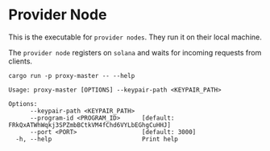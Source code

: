 # Provider Node

This is the executable for `provider nodes`. They run it on their local machine.

The `provider node` registers on `solana` and waits for incoming requests from clients.

```shell
cargo run -p proxy-master -- --help
```

```shell
Usage: proxy-master [OPTIONS] --keypair-path <KEYPAIR_PATH>

Options:
      --keypair-path <KEYPAIR_PATH>  
      --program-id <PROGRAM_ID>      [default: FRkQxATWhWqkj3SPZmbBCtkVM4fChd6VYLbEGhgCuHHJ]
      --port <PORT>                  [default: 3000]
  -h, --help                         Print help
```